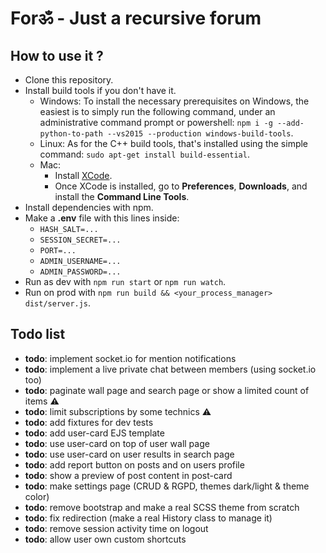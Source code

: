 # Forॐ - Just a recursive forum

## How to use it ?

- Clone this repository.
- Install build tools if you don't have it.
    - Windows: To install the necessary prerequisites on Windows, the easiest is to simply run the following command, under an administrative command prompt or powershell: `npm i -g --add-python-to-path --vs2015 --production windows-build-tools`.
    - Linux: As for the C++ build tools, that's installed using the simple command: `sudo apt-get install build-essential`.
    - Mac:
        - Install [XCode](https://developer.apple.com/xcode/download/).
        - Once XCode is installed, go to **Preferences**, **Downloads**, and install the **Command Line Tools**.
- Install dependencies with npm.
- Make a **.env** file with this lines inside:
    - `HASH_SALT=...`
    - `SESSION_SECRET=...`
    - `PORT=...`
    - `ADMIN_USERNAME=...`
    - `ADMIN_PASSWORD=...`
- Run as dev with `npm run start` or `npm run watch`.
- Run on prod with `npm run build && <your_process_manager> dist/server.js`.

## Todo list

- **todo**: implement socket.io for mention notifications
- **todo**: implement a live private chat between members (using socket.io too)
- **todo**: paginate wall page and search page or show a limited count of items ⚠️
- **todo**: limit subscriptions by some technics ⚠️
- **todo**: add fixtures for dev tests
- **todo**: add user-card EJS template
- **todo**: use user-card on top of user wall page
- **todo**: use user-card on user results in search page
- **todo**: add report button on posts and on users profile
- **todo**: show a preview of post content in post-card
- **todo**: make settings page (CRUD & RGPD, themes dark/light & theme color)
- **todo**: remove bootstrap and make a real SCSS theme from scratch
- **todo**: fix redirection (make a real History class to manage it)
- **todo**: remove session activity time on logout
- **todo**: allow user own custom shortcuts
